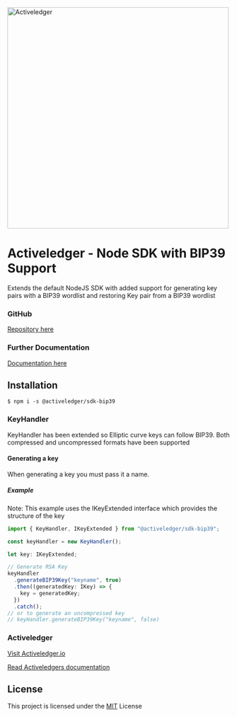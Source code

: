 <img src="https://github.com/activeledger/activeledger/blob/master/docs/assets/Asset-23.png" alt="Activeledger" width="500"/>

# Activeledger - Node SDK with BIP39 Support

Extends the default NodeJS SDK with added support for generating key pairs with a BIP39 wordlist and restoring Key pair from a BIP39 wordlist

### GitHub

[Repository here](https://github.com/activeledger/SDK-NodeJS-BIP39)

### Further Documentation

[Documentation here](https://activeledger.github.io/SDK-NodeJS/)

## Installation

```
$ npm i -s @activeledger/sdk-bip39
```

### KeyHandler

KeyHandler has been extended so Elliptic curve keys can follow BIP39. Both compressed and uncompressed formats have been supported

#### Generating a key

When generating a key you must pass it a name.

##### Example

Note: This example uses the IKeyExtended interface which provides the structure of the key

```typescript
import { KeyHandler, IKeyExtended } from "@activeledger/sdk-bip39";

const keyHandler = new KeyHandler();

let key: IKeyExtended;

// Generate RSA Key
keyHandler
  .generateBIP39Key("keyname", true)
  .then((generatedKey: IKey) => {
    key = generatedKey;
  })
  .catch();
// or to generate an uncompressed key
// keyHandler.generateBIP39Key("keyname", false)
```

### Activeledger

[Visit Activeledger.io](https://activeledger.io/)

[Read Activeledgers documentation](https://github.com/activeledger/activeledger)

## License

This project is licensed under the [MIT](https://github.com/activeledger/activeledger/blob/master/LICENSE) License